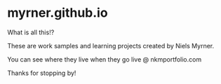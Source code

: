 # myrner.github.io

What is all this!? 

These are work samples and learning projects created by Niels Myrner.

You can see where they live when they go live @ nkmportfolio.com

Thanks for stopping by!


